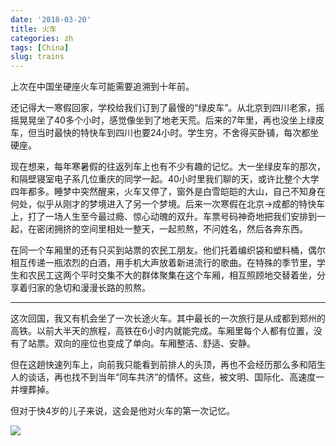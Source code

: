 ```yaml
---
date: '2018-03-20'
title: 火车
categories: zh
tags: [China]
slug: trains
---
```


上次在中国坐硬座火车可能需要追溯到十年前。

还记得大一寒假回家，学校给我们订到了最慢的“绿皮车”。从北京到四川老家，摇摇晃晃坐了40多个小时，感觉像坐到了地老天荒。后来的7年里，再也没坐上绿皮车，但当时最快的特快车到四川也要24小时。学生穷，不舍得买卧铺，每次都坐硬座。

现在想来，每年寒暑假的往返列车上也有不少有趣的记忆。大一坐绿皮车的那次，和隔壁寝室电子系几位重庆的同学一起。40小时里我们聊的天，或许比整个大学四年都多。睡梦中突然醒来，火车又停了，窗外是白雪皑皑的大山，自己不知身在何处，似乎从刚才的梦境进入了另一个梦境。后来一次寒假在北京->成都的特快车上，打了一场人生至今最过瘾、惊心动魄的双升。车票号码神奇地把我们安排到一起，在密闭拥挤的空间里相处一整天，一起煎熬，不问姓名，然后各奔东西。

在同一个车厢里的还有只买到站票的农民工朋友。他们托着编织袋和塑料桶，偶尔相互传递一瓶浓烈的白酒，用手机大声放着新进流行的歌曲。在特殊的季节里，学生和农民工这两个平时交集不大的群体聚集在这个车厢，相互照顾地交替着坐，分享着归家的急切和漫漫长路的煎熬。

***

这次回国，我又有机会坐了一次长途火车。其中最长的一次旅行是从成都到郑州的高铁。以前大半天的旅程，高铁在6小时内就能完成。车厢里每个人都有位置，没有了站票。双向的座位也变成了单向。车厢整洁、舒适、安静。

但在这趟快速列车上，向前我只能看到前排人的头顶，再也不会经历那么多和陌生人的谈话，再也找不到当年“同车共济”的情怀。这些，被文明、国际化、高速度一并埋葬掉。

但对于快4岁的儿子来说，这会是他对火车的第一次记忆。

![](/images/article_images/train2018.jpeg)
